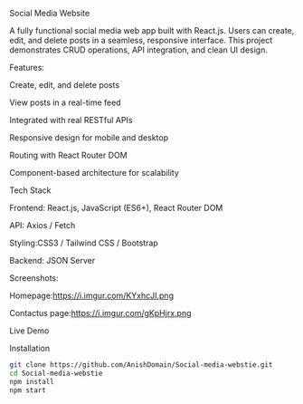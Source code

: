 Social Media Website


A fully functional social media web app built with React.js. Users can create, edit, and delete posts in a seamless, responsive interface. This project demonstrates CRUD operations, API integration, and clean UI design.


Features:

Create, edit, and delete posts

View posts in a real-time feed

Integrated with real RESTful APIs

Responsive design for mobile and desktop

Routing with React Router DOM

Component-based architecture for scalability



 Tech Stack
 
  Frontend: React.js, JavaScript (ES6+), React Router DOM

  API: Axios / Fetch
 
  Styling:CSS3 / Tailwind CSS / Bootstrap 
  
  Backend: JSON Server 



 Screenshots:
 
 Homepage:https://i.imgur.com/KYxhcJI.png
 
 Contactus page:https://i.imgur.com/gKpHjrx.png



 Live Demo




Installation
```bash
git clone https://github.com/AnishDomain/Social-media-webstie.git
cd Social-media-webstie
npm install
npm start

